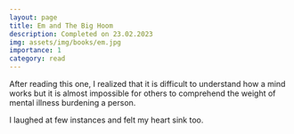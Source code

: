 ```yaml
---
layout: page
title: Em and The Big Hoom
description: Completed on 23.02.2023
img: assets/img/books/em.jpg
importance: 1
category: read
---
```


After reading this one, I realized that it is difficult to
understand how a mind works but it is almost impossible
for others to comprehend the weight of mental illness
burdening a person.

I laughed at few instances and felt my heart sink too.
